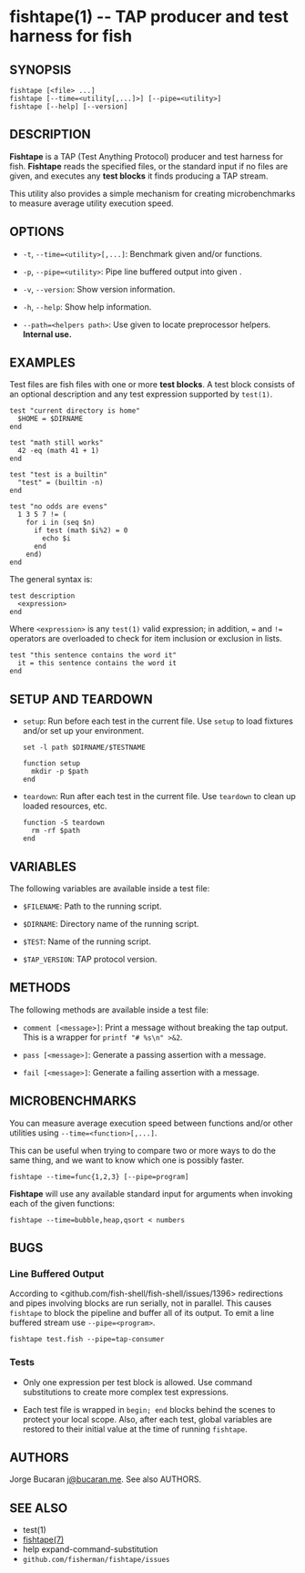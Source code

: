 fishtape(1) -- TAP producer and test harness for fish
=====================================================

## SYNOPSIS

`fishtape [<file> ...]`<br>
`fishtape [--time=<utility[,...]>] [--pipe=<utility>]`<br>
`fishtape [--help] [--version]`<br>

## DESCRIPTION

**Fishtape** is a TAP (Test Anything Protocol) producer and test harness for fish. **Fishtape** reads the specified files, or the standard input if no files are given, and executes any __test blocks__ it finds producing a TAP stream.

This utility also provides a simple mechanism for creating microbenchmarks to measure average utility execution speed.

## OPTIONS

  * `-t`, `--time=<utility>[,...]`:
    Benchmark given <utility> and/or functions.

  * `-p`, `--pipe=<utility>`:
    Pipe line buffered output into given <utility>.

  * `-v`, `--version`:
    Show version information.

  * `-h`, `--help`:
    Show help information.

  * `--path=<helpers path>`:
    Use given <path> to locate preprocessor helpers. **Internal use.**

## EXAMPLES

Test files are fish files with one or more __test blocks__. A test block consists of an optional description and any test expression supported by `test(1)`.

    test "current directory is home"
      $HOME = $DIRNAME
    end

    test "math still works"
      42 -eq (math 41 + 1)
    end

    test "test is a builtin"
      "test" = (builtin -n)
    end

    test "no odds are evens"
      1 3 5 7 != (
        for i in (seq $n)
          if test (math $i%2) = 0
            echo $i
          end
        end)
    end

The general syntax is:

    test description
      <expression>
    end

Where `<expression>` is any `test(1)` valid expression; in addition, `=` and `!=` operators are overloaded to check for item inclusion or exclusion in lists.

    test "this sentence contains the word it"
      it = this sentence contains the word it
    end

## SETUP AND TEARDOWN

  * `setup`:
    Run before each test in the current file. Use `setup` to load fixtures and/or set up your environment.

    ```
    set -l path $DIRNAME/$TESTNAME

    function setup
      mkdir -p $path
    end
    ```

  * `teardown`:
    Run after each test in the current file. Use `teardown` to clean up loaded resources, etc.

    ```
    function -S teardown
      rm -rf $path
    end
    ```

## VARIABLES

The following variables are available inside a test file:

  * `$FILENAME`:
      Path to the running script.

  * `$DIRNAME`:
      Directory name of the running script.

  * `$TEST`:
      Name of the running script.

  * `$TAP_VERSION`:
      TAP protocol version.

## METHODS

The following methods are available inside a test file:

  * `comment [<message>]`:
      Print a message without breaking the tap output. This is a wrapper for `printf "# %s\n" >&2`.

  * `pass [<message>]`:
      Generate a passing assertion with a message.

  * `fail [<message>]`:
      Generate a failing assertion with a message.


## MICROBENCHMARKS

You can measure average execution speed between functions and/or other utilities using `--time=<function>[,...]`.

This can be useful when trying to compare two or more ways to do the same thing, and we want to know which one is possibly faster.

    fishtape --time=func{1,2,3} [--pipe=program]

**Fishtape** will use any available standard input for arguments when invoking each of the given functions:

    fishtape --time=bubble,heap,qsort < numbers


## BUGS

### Line Buffered Output

According to <github.com/fish-shell/fish-shell/issues/1396> redirections and pipes involving blocks are run serially, not in parallel. This causes `fishtape` to block the pipeline and buffer all of its output. To emit a line buffered stream use `--pipe=<program>`.

    fishtape test.fish --pipe=tap-consumer


### Tests

* Only one expression per test block is allowed. Use command substitutions to create more complex test expressions.

* Each test file is wrapped in `begin; end` blocks behind the scenes to protect your local scope. Also, after each test, global variables are restored to their initial value at the time of running `fishtape`.

## AUTHORS

Jorge Bucaran <j@bucaran.me>. See also AUTHORS.

## SEE ALSO

* test(1)
* [fishtape(7)][fishtape-7]
* help expand-command-substitution
* `github.com/fisherman/fishtape/issues`

[fishtape-7]: https://github.com/bucaran/fishtape/blob/master/man/man7/fishtape.md

